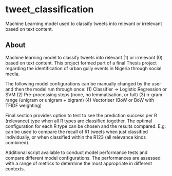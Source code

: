 # tweet_classification
Machine Learning model used to classify tweets into relevant or irrelevant based on text content.

## About
Machine learning model to classify tweets into relevant (1) or irrelevant (0) based on text content. This project formed part of a final Thesis project regarding the identification of urban gully events in Nigeria through social media.

The following model configurations can be manually changed by the user and then the model run through once:
    (1) Classifier -> Logistic Regression or SVM
    (2) Pre-processing steps (none, no lemmatisation, or full)
    (3) n-gram range (unigram or unigram + bigram)
    (4) Vectoriser (BoW or BoW with TFIDF weighting)

Final section provides option to test to see the prediction success per R (relevance) type when all R types are classified together. 
The optimal configuration for each R type can be chosen and the results compared. 
    E.g. can be used to compare the recall of R1 tweets when just classified individually, or when classified 
    within the R123 (all relevance kinds combined). 

Additional script available to conduct model performance tests and compare different model configurations. The performances are assessed with a range of metrics to determine the most appropriate in different contexts.
